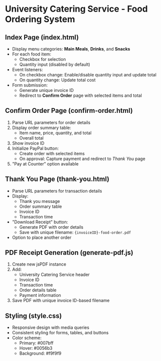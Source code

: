 # University Catering Service - Food Ordering System

## Index Page (index.html)

- Display menu categories: **Main Meals**, **Drinks**, and **Snacks**
- For each food item:
  - Checkbox for selection
  - Quantity input (disabled by default)
- Event listeners:
  - On checkbox change: Enable/disable quantity input and update total
  - On quantity change: Update total cost
- Form submission:
  - Generate unique invoice ID
  - Redirect to **Confirm Order** page with selected items and total

## Confirm Order Page (confirm-order.html)

1. Parse URL parameters for order details
2. Display order summary table:
   - Item name, price, quantity, and total
   - Overall total
3. Show invoice ID
4. Initialize PayPal button:
   - Create order with selected items
   - On approval: Capture payment and redirect to *Thank You* page
5. "Pay at Counter" option available

## Thank You Page (thank-you.html)

- Parse URL parameters for transaction details
- Display:
  - Thank you message
  - Order summary table
  - Invoice ID
  - Transaction time
- "Download Receipt" button:
  - Generate PDF with order details
  - Save with unique filename: `{invoiceID}-food-order.pdf`
- Option to place another order

## PDF Receipt Generation (generate-pdf.js)

1. Create new jsPDF instance
2. Add:
   - University Catering Service header
   - Invoice ID
   - Transaction time
   - Order details table
   - Payment information
3. Save PDF with unique invoice ID-based filename

## Styling (style.css)

- Responsive design with media queries
- Consistent styling for forms, tables, and buttons
- Color scheme: 
  - Primary: #007bff
  - Hover: #0056b3
  - Background: #f9f9f9
